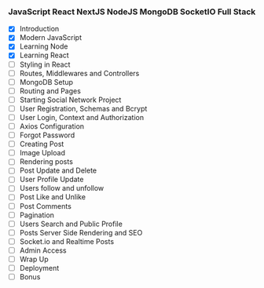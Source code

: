 ### JavaScript React NextJS NodeJS MongoDB SocketIO Full Stack

- [x]  Introduction
- [x]  Modern JavaScript
- [x]  Learning Node
- [x]  Learning React
- [ ]  Styling in React
- [ ]  Routes, Middlewares and Controllers
- [ ]  MongoDB Setup
- [ ]  Routing and Pages
- [ ]  Starting Social Network Project
- [ ]  User Registration, Schemas and Bcrypt
- [ ]  User Login, Context and Authorization
- [ ]  Axios Configuration
- [ ]  Forgot Password
- [ ]  Creating Post
- [ ]  Image Upload
- [ ]  Rendering posts
- [ ]  Post Update and Delete
- [ ]  User Profile Update
- [ ]  Users follow and unfollow
- [ ]  Post Like and Unlike
- [ ]  Post Comments
- [ ]  Pagination
- [ ]  Users Search and Public Profile
- [ ]  Posts Server Side Rendering and SEO
- [ ]  Socket.io and Realtime Posts
- [ ]  Admin Access
- [ ]  Wrap Up
- [ ]  Deployment
- [ ]  Bonus
